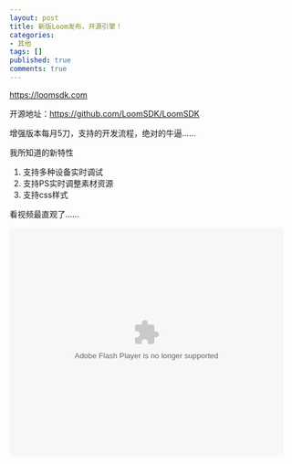 ```yaml
---
layout: post
title: 新版Loom发布，开源引擎！
categories:
- 其他
tags: []
published: true
comments: true
---
```

<p><a title="官网地址" href="https://loomsdk.com" target="_blank">https://loomsdk.com</a></p>

<p>开源地址：<a href="https://github.com/LoomSDK/LoomSDK" target="_blank">https://github.com/LoomSDK/LoomSDK</a></p>

<p>增强版本每月5刀，支持的开发流程，绝对的牛逼……</p>

<p>我所知道的新特性
<ol>
	<li>支持多种设备实时调试</li>
	<li>支持PS实时调整素材资源</li>
	<li>支持css样式</li>
</ol>
看视频最直观了……</p>

<p><object width="480" height="400" classid="clsid:d27cdb6e-ae6d-11cf-96b8-444553540000" codebase="http://download.macromedia.com/pub/shockwave/cabs/flash/swflash.cab#version=6,0,40,0" align="middle"><param name="src" value="http://player.youku.com/player.php/sid/XNjA3NjAxMDIw/v.swf" /><param name="allowfullscreen" value="true" /><param name="quality" value="high" /><param name="allowscriptaccess" value="always" /><embed width="480" height="400" type="application/x-shockwave-flash" src="http://player.youku.com/player.php/sid/XNjA3NjAxMDIw/v.swf" allowfullscreen="true" quality="high" allowscriptaccess="always" align="middle" /></object></p>
